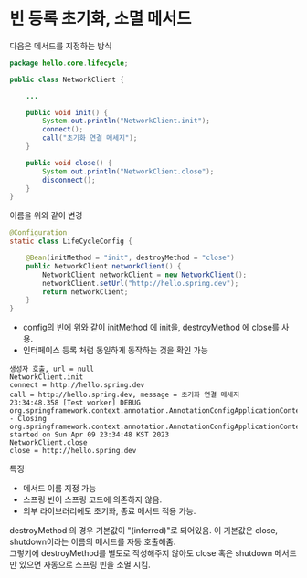 # 빈 등록 초기화, 소멸 메서드

다음은 메서드를 지정하는 방식

```java
package hello.core.lifecycle;

public class NetworkClient {

    ...

    public void init() {
        System.out.println("NetworkClient.init");
        connect();
        call("초기화 연결 메세지");
    }

    public void close() {
        System.out.println("NetworkClient.close");
        disconnect();
    }
}

```
이름을 위와 같이 변경

```java
@Configuration
static class LifeCycleConfig {

    @Bean(initMethod = "init", destroyMethod = "close")
    public NetworkClient networkClient() {
        NetworkClient networkClient = new NetworkClient();
        networkClient.setUrl("http://hello.spring.dev");
        return networkClient;
    }
}
```
* config의 빈에 위와 같이 initMethod 에 init을, destroyMethod 에 close를 사용.
* 인터페이스 등록 처럼 동일하게 동작하는 것을 확인 가능

```text
생성자 호출, url = null
NetworkClient.init
connect = http://hello.spring.dev
call = http://hello.spring.dev, message = 초기화 연결 메세지
23:34:48.358 [Test worker] DEBUG org.springframework.context.annotation.AnnotationConfigApplicationContext - Closing org.springframework.context.annotation.AnnotationConfigApplicationContext@cd1e646, started on Sun Apr 09 23:34:48 KST 2023
NetworkClient.close
close = http://hello.spring.dev
```

특징
* 메서드 이름 지정 가능
* 스프링 빈이 스프링 코드에 의존하지 않음.
* 외부 라이브러리에도 초기화, 종료 메서드 적용 가능.


destroyMethod 의 경우 기본값이 "(inferred)"로 되어있음. 이 기본값은 close, shutdown이라는 이름의 메서드를 자동 호출해줌.\
그렇기에 destroyMethod를 별도로 작성해주지 않아도 close 혹은 shutdown 메서드만 있으면 자동으로 스프링 빈을 소멸 시킴.